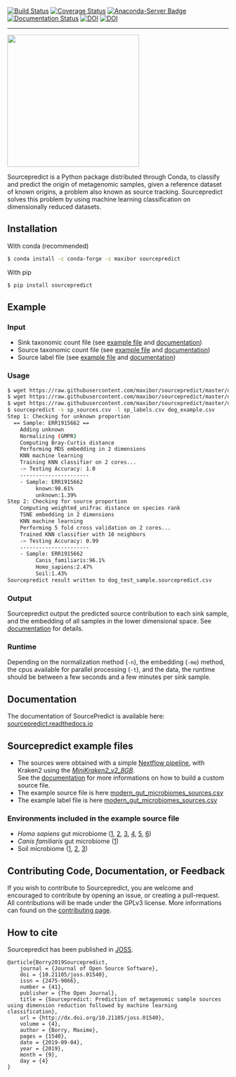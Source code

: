 [![Build Status](https://travis-ci.com/maxibor/sourcepredict.svg?token=pwT9AgYi4qJY4LTp9WUy&branch=master)](https://travis-ci.com/maxibor/sourcepredict) [![Coverage Status](https://coveralls.io/repos/github/maxibor/sourcepredict/badge.svg?branch=master)](https://coveralls.io/github/maxibor/sourcepredict?branch=master) [![Anaconda-Server Badge](https://anaconda.org/maxibor/sourcepredict/badges/installer/conda.svg)](https://conda.anaconda.org/maxibor) [![Documentation Status](https://readthedocs.org/projects/sourcepredict/badge/?version=latest)](https://sourcepredict.readthedocs.io/en/latest/?badge=latest) [![DOI](https://zenodo.org/badge/DOI/10.5281/zenodo.10.5281/zenodo.3379603.svg)](https://doi.org/10.5281/zenodo.10.5281/zenodo.3379603)
 [![DOI](https://joss.theoj.org/papers/10.21105/joss.01540/status.svg)](https://doi.org/10.21105/joss.01540)

---

<img src="https://raw.githubusercontent.com/maxibor/sourcepredict/master/img/sourcepredict_logo.png" width="300">

Sourcepredict is a Python package distributed through Conda, to classify and predict the origin of metagenomic samples, given a reference dataset of known origins, a problem also known as source tracking.
Sourcepredict solves this problem by using machine learning classification on dimensionally reduced datasets.

## Installation

With conda (recommended)

```bash
$ conda install -c conda-forge -c maxibor sourcepredict
```

With pip

```bash
$ pip install sourcepredict
```

## Example

### Input

- Sink taxonomic count file (see [example file](https://github.com/maxibor/sourcepredict/blob/master/data/test/dog_test_sink_sample.csv) and [documentation](https://sourcepredict.readthedocs.io/en/latest/usage.html#sink_table))
- Source taxonomic count file (see [example file](https://github.com/maxibor/sourcepredict/blob/master/data/modern_gut_microbiomes_sources.csv) and [documentation](https://sourcepredict.readthedocs.io/en/latest/usage.html#s-sources))
- Source label file (see [example file](https://github.com/maxibor/sourcepredict/blob/master/data/modern_gut_microbiomes_labels.csv) and [documentation](https://sourcepredict.readthedocs.io/en/latest/usage.html#l-labels))

### Usage 

```bash
$ wget https://raw.githubusercontent.com/maxibor/sourcepredict/master/data/test/dog_test_sink_sample.csv -O dog_example.csv
$ wget https://raw.githubusercontent.com/maxibor/sourcepredict/master/data/modern_gut_microbiomes_labels.csv -O sp_labels.csv
$ wget https://raw.githubusercontent.com/maxibor/sourcepredict/master/data/modern_gut_microbiomes_sources.csv -O sp_sources.csv
$ sourcepredict -s sp_sources.csv -l sp_labels.csv dog_example.csv
Step 1: Checking for unknown proportion
  == Sample: ERR1915662 ==
	Adding unknown
	Normalizing (GMPR)
	Computing Bray-Curtis distance
	Performing MDS embedding in 2 dimensions
	KNN machine learning
	Training KNN classifier on 2 cores...
	-> Testing Accuracy: 1.0
	----------------------
	- Sample: ERR1915662
		 known:98.61%
		 unknown:1.39%
Step 2: Checking for source proportion
	Computing weighted_unifrac distance on species rank
	TSNE embedding in 2 dimensions
	KNN machine learning
	Performing 5 fold cross validation on 2 cores...
	Trained KNN classifier with 10 neighbors
	-> Testing Accuracy: 0.99
	----------------------
	- Sample: ERR1915662
		 Canis_familiaris:96.1%
		 Homo_sapiens:2.47%
		 Soil:1.43%
Sourcepredict result written to dog_test_sample.sourcepredict.csv
```

### Output

Sourcepredict output the predicted source contribution to each sink sample, and the embedding of all samples in the lower dimensional space.  See [documentation](https://sourcepredict.readthedocs.io/en/latest/results.html) for details.

### Runtime

Depending on the normalization method (`-n`), the embedding (`-me`) method, the cpus available for parallel processing (`-t`), and the data, the runtime should be between a few seconds and a few minutes per sink sample.


## Documentation

The documentation of SourcePredict is available here: [sourcepredict.readthedocs.io](https://sourcepredict.readthedocs.io/en/latest/)

## Sourcepredict example files

- The sources were obtained with a simple [Nextflow pipeline](https://github.com/maxibor/kraken-nf), with Kraken2 using the [*MiniKraken2_v2_8GB*](https://ccb.jhu.edu/software/kraken2/dl/minikraken2_v2_8GB.tgz).  
See the [documentation](https://sourcepredict.readthedocs.io/en/latest/custom_sources.html) for more informations on how to build a custom source file. 
- The example source file is here [modern_gut_microbiomes_sources.csv](https://github.com/maxibor/sourcepredict/raw/master/data/modern_gut_microbiomes_sources.csv)
- The example label file is here [modern_gut_microbiomes_sources.csv](https://github.com/maxibor/sourcepredict/raw/master/data/modern_gut_microbiomes_labels.csv)


### Environments included in the example source file

- *Homo sapiens* gut microbiome ([1](https://doi.org/10.1038/nature11234), [2](https://doi.org/10.1093/gigascience/giz004), [3](https://doi.org/10.1038/s41564-019-0409-6), [4](https://doi.org/10.1016/j.cell.2019.01.001), [5](https://doi.org/10.1038/ncomms7505), [6](http://doi.org/10.1016/j.cub.2015.04.055))
- *Canis familiaris* gut microbiome ([1](https://doi.org/10.1186/s40168-018-0450-3))
- Soil microbiome ([1](https://doi.org/10.1073/pnas.1215210110), [2](https://www.ncbi.nlm.nih.gov/bioproject/?term=322597), [3](https://dx.doi.org/10.1128%2FAEM.01646-17))

## Contributing Code, Documentation, or Feedback

If you wish to contribute to Sourcepredict, you are welcome and encouraged to contribute by opening an issue, or creating a pull-request. All contributions will be made under the GPLv3 license. More informations can found on the [contributing page](https://github.com/maxibor/sourcepredict/blob/master/contributing.md).

## How to cite

Sourcepredict has been published in [JOSS](https://joss.theoj.org/papers/10.21105/joss.01540).

```
@article{Borry2019Sourcepredict,
	journal = {Journal of Open Source Software},
	doi = {10.21105/joss.01540},
	issn = {2475-9066},
	number = {41},
	publisher = {The Open Journal},
	title = {Sourcepredict: Prediction of metagenomic sample sources using dimension reduction followed by machine learning classification},
	url = {http://dx.doi.org/10.21105/joss.01540},
	volume = {4},
	author = {Borry, Maxime},
	pages = {1540},
	date = {2019-09-04},
	year = {2019},
	month = {9},
	day = {4}
}
```
